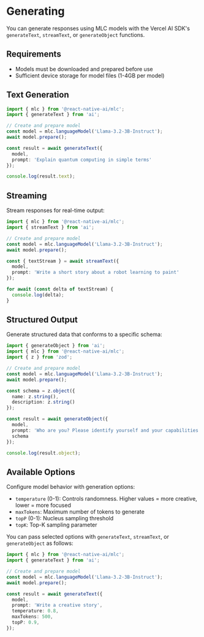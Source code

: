 # Generating

You can generate responses using MLC models with the Vercel AI SDK's `generateText`, `streamText`, or `generateObject` functions.

## Requirements

- Models must be downloaded and prepared before use
- Sufficient device storage for model files (1-4GB per model)

## Text Generation

```typescript
import { mlc } from '@react-native-ai/mlc';
import { generateText } from 'ai';

// Create and prepare model
const model = mlc.languageModel('Llama-3.2-3B-Instruct');
await model.prepare();

const result = await generateText({
  model,
  prompt: 'Explain quantum computing in simple terms'
});

console.log(result.text);
```

## Streaming

Stream responses for real-time output:

```typescript
import { mlc } from '@react-native-ai/mlc';
import { streamText } from 'ai';

// Create and prepare model
const model = mlc.languageModel('Llama-3.2-3B-Instruct');
await model.prepare();

const { textStream } = await streamText({
  model,
  prompt: 'Write a short story about a robot learning to paint'
});

for await (const delta of textStream) {
  console.log(delta);
}
```

## Structured Output

Generate structured data that conforms to a specific schema:

```typescript
import { generateObject } from 'ai';
import { mlc } from '@react-native-ai/mlc';
import { z } from 'zod';

// Create and prepare model
const model = mlc.languageModel('Llama-3.2-3B-Instruct');
await model.prepare();

const schema = z.object({
  name: z.string(),
  description: z.string()
});

const result = await generateObject({
  model,
  prompt: 'Who are you? Please identify yourself and your capabilities.',
  schema
});

console.log(result.object);
```
## Available Options

Configure model behavior with generation options:

- `temperature` (0-1): Controls randomness. Higher values = more creative, lower = more focused
- `maxTokens`: Maximum number of tokens to generate
- `topP` (0-1): Nucleus sampling threshold
- `topK`: Top-K sampling parameter

You can pass selected options with `generateText`, `streamText`, or `generateObject` as follows:

```typescript
import { mlc } from '@react-native-ai/mlc';
import { generateText } from 'ai';

// Create and prepare model
const model = mlc.languageModel('Llama-3.2-3B-Instruct');
await model.prepare();

const result = await generateText({
  model,
  prompt: 'Write a creative story',
  temperature: 0.8,
  maxTokens: 500,
  topP: 0.9,
});
```
